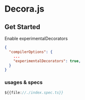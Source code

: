 # Decora.js

## Get Started

Enable experimentalDecorators

```json
{
  "compilerOptions": {
    ...
    "experimentalDecorators": true,
  }
}

```

### usages & specs

```ts
${{file://./index.spec.ts}}
```
